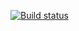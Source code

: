[![Build status](https://ci.appveyor.com/api/projects/status/vi703umc969k8xcd?svg=true)](https://ci.appveyor.com/project/Dmitry-1994/javaaqa-hw2-task2)
